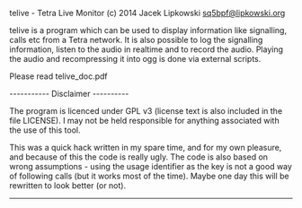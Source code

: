telive - Tetra Live Monitor
(c) 2014 Jacek Lipkowski <sq5bpf@lipkowski.org>

telive is a program which can be used to display information like
signalling, calls etc from a Tetra network. It is also possible to
log the signalling information, listen to the audio in realtime and
to record the audio. Playing the audio and recompressing it into ogg
is done via external scripts.

Please read telive_doc.pdf

----------- Disclaimer ----------

The program is licenced under GPL v3 (license text is also included in the 
file LICENSE). I may not be held responsible for anything associated with 
the use of this tool.


This was a quick hack written in my spare time, and for my own pleasure,
and because of this the code is really ugly. The code is also based on wrong 
assumptions - using the usage identifier as the key is not a good way of 
following calls (but it works most of the time). Maybe one day this will
be rewritten to look better (or not).

-----------------------------------


